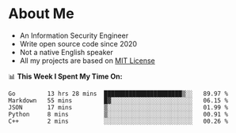 # About Me

- An Information Security Engineer
- Write open source code since 2020
- Not a native English speaker
- All my projects are based on [MIT License](https://opensource.org/licenses/MIT)

📊 **This Week I Spent My Time On:**
<!--START_SECTION:waka-->
```text
Go         13 hrs 28 mins  ██████████████████████▒░░   89.97 % 
Markdown   55 mins         █▓░░░░░░░░░░░░░░░░░░░░░░░   06.15 % 
JSON       17 mins         ▒░░░░░░░░░░░░░░░░░░░░░░░░   01.99 % 
Python     8 mins          ▒░░░░░░░░░░░░░░░░░░░░░░░░   00.91 % 
C++        2 mins          ░░░░░░░░░░░░░░░░░░░░░░░░░   00.26 % 
```
<!--END_SECTION:waka-->

